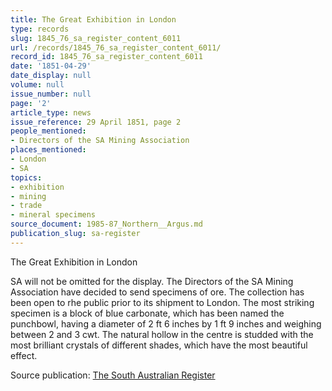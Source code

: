```yaml
---
title: The Great Exhibition in London
type: records
slug: 1845_76_sa_register_content_6011
url: /records/1845_76_sa_register_content_6011/
record_id: 1845_76_sa_register_content_6011
date: '1851-04-29'
date_display: null
volume: null
issue_number: null
page: '2'
article_type: news
issue_reference: 29 April 1851, page 2
people_mentioned:
- Directors of the SA Mining Association
places_mentioned:
- London
- SA
topics:
- exhibition
- mining
- trade
- mineral specimens
source_document: 1985-87_Northern__Argus.md
publication_slug: sa-register
---
```


The Great Exhibition in London

SA will not be omitted for the display.  The Directors of the SA Mining Association have decided to send specimens of ore.  The collection has been open to rhe public prior to its shipment to London.  The most striking specimen is a block of blue carbonate, which has been named the punchbowl, having a diameter of 2 ft 6 inches by 1 ft 9 inches and weighing between 2 and 3 cwt.  The natural hollow in the centre is studded with the most brilliant crystals of different shades, which have the most beautiful effect.

Source publication: [The South Australian Register](/publications/sa-register/)
